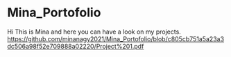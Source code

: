 # Mina_Portofolio
Hi This is Mina and here you can have a look on my projects.
https://github.com/minanagy2021/Mina_Portofolio/blob/c805cb751a5a23a3dc506a98f52e709888a02220/Project%201.pdf
